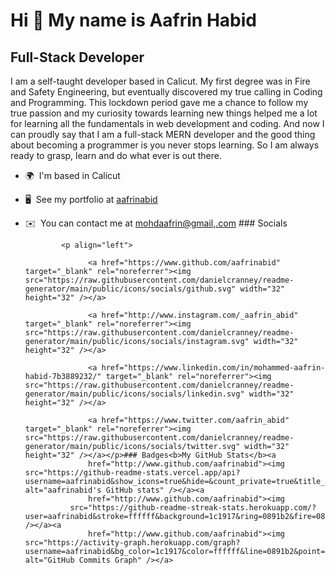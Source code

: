 Hi 👋 My name is Aafrin Habid
=============================

Full-Stack Developer
--------------------

I am a self-taught developer based in Calicut. My first degree was in Fire and Safety Engineering, but eventually discovered my true calling in Coding and Programming. This lockdown period gave me a chance to follow my true passion and my curiosity towards learning new things helped me a lot for learning all the fundamentals in web development and coding. And now I can proudly say that I am a full-stack MERN developer and the good thing about becoming a programmer is you never stops learning. So I am always ready to grasp, learn and do what ever is out there.

*   🌍  I'm based in Calicut
*   🖥️  See my portfolio at [aafrinabid](http://www.aafrinabid.xyz/)
*   ✉️  You can contact me at [mohdaafrin@gmail,.com](mailto:mohdaafrin@gmail,.com)
                  ### Socials
                  
                  
                <p align="left">
                          
                      <a href="https://www.github.com/aafrinabid" target="_blank" rel="noreferrer"><img src="https://raw.githubusercontent.com/danielcranney/readme-generator/main/public/icons/socials/github.svg" width="32" height="32" /></a>
                          
                      <a href="http://www.instagram.com/_aafrin_abid" target="_blank" rel="noreferrer"><img src="https://raw.githubusercontent.com/danielcranney/readme-generator/main/public/icons/socials/instagram.svg" width="32" height="32" /></a>
                          
                      <a href="https://www.linkedin.com/in/mohammed-aafrin-habid-7b3889232/" target="_blank" rel="noreferrer"><img src="https://raw.githubusercontent.com/danielcranney/readme-generator/main/public/icons/socials/linkedin.svg" width="32" height="32" /></a>
                          
                      <a href="https://www.twitter.com/aafrin_abid" target="_blank" rel="noreferrer"><img src="https://raw.githubusercontent.com/danielcranney/readme-generator/main/public/icons/socials/twitter.svg" width="32" height="32" /></a></p>### Badges<b>My GitHub Stats</b><a
                      href="http://www.github.com/aafrinabid"><img src="https://github-readme-stats.vercel.app/api?username=aafrinabid&show_icons=true&hide=&count_private=true&title_color=0891b2&text_color=ffffff&icon_color=0891b2&bg_color=1c1917&hide_border=true&show_icons=true" alt="aafrinabid's GitHub stats" /></a><a
                      href="http://www.github.com/aafrinabid"><img
                  src="https://github-readme-streak-stats.herokuapp.com/?user=aafrinabid&stroke=ffffff&background=1c1917&ring=0891b2&fire=0891b2&currStreakNum=ffffff&currStreakLabel=0891b2&sideNums=ffffff&sideLabels=ffffff&dates=ffffff&hide_border=true" /></a><a
                      href="http://www.github.com/aafrinabid"><img src="https://activity-graph.herokuapp.com/graph?username=aafrinabid&bg_color=1c1917&color=ffffff&line=0891b2&point=ffffff&area_color=1c1917&area=true&hide_border=true&custom_title=GitHub%20Commits%20Graph" alt="GitHub Commits Graph" /></a>
